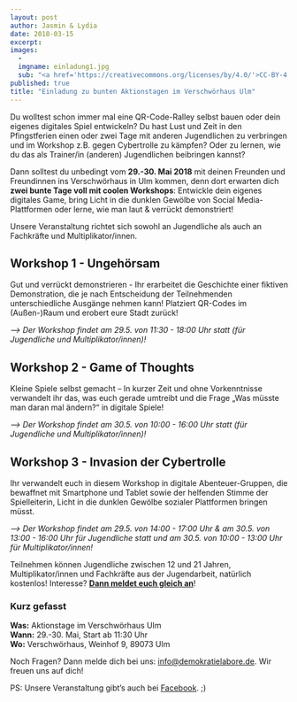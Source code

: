 ```yaml
---
layout: post
author: Jasmin & Lydia
date: 2018-03-15
excerpt: 
images:
  - 
  imgname: einladung1.jpg
  sub: "<a href='https://creativecommons.org/licenses/by/4.0/'>CC-BY-4.0</a>, OKF DE, Foto: Leonard Wolf"
published: true
title: "Einladung zu bunten Aktionstagen im Verschwörhaus Ulm"
---
```

Du wolltest schon immer mal eine QR-Code-Ralley selbst bauen oder dein eigenes digitales Spiel entwickeln? Du hast Lust und Zeit in den Pfingstferien einen oder zwei Tage mit anderen Jugendlichen zu verbringen und im Workshop z.B. gegen Cybertrolle zu kämpfen? Oder zu lernen, wie du das als Trainer/in (anderen) Jugendlichen beibringen kannst?

Dann solltest du unbedingt vom **29.-30. Mai 2018** mit deinen Freunden und Freundinnen ins Verschwörhaus in Ulm kommen, denn dort erwarten dich **zwei bunte Tage voll mit coolen Workshops**: Entwickle dein eigenes digitales Game, bring Licht in die dunklen Gewölbe von Social Media-Plattformen oder lerne, wie man laut & verrückt demonstriert!

Unsere Veranstaltung richtet sich sowohl an Jugendliche als auch an Fachkräfte und Multiplikator/innen.

## Workshop 1 - Ungehörsam
Gut und verrückt demonstrieren - Ihr erarbeitet die Geschichte einer fiktiven Demonstration, die je nach Entscheidung der Teilnehmenden unterschiedliche Ausgänge nehmen kann! Platziert QR-Codes im (Außen-)Raum und erobert eure Stadt zurück!

*--> Der Workshop findet am 29.5. von 11:30 - 18:00 Uhr statt (für Jugendliche und Multiplikator/innen)!*

## Workshop 2 - Game of Thoughts
Kleine Spiele selbst gemacht – In kurzer Zeit und ohne Vorkenntnisse verwandelt ihr das, was euch gerade umtreibt und die Frage „Was müsste man daran mal ändern?“ in digitale Spiele!

*--> Der Workshop findet am 30.5. von 10:00 - 16:00 Uhr statt (für Jugendliche und Multiplikator/innen)!*

## Workshop 3 - Invasion der Cybertrolle
Ihr verwandelt euch in diesem Workshop in digitale Abenteuer-Gruppen, die bewaffnet mit Smartphone und Tablet sowie der helfenden Stimme der Spielleiterin, Licht in die dunklen Gewölbe sozialer Plattformen bringen müsst.

*--> Der Workshop findet am 29.5. von 14:00 - 17:00 Uhr & am 30.5. von 13:00 - 16:00 Uhr für Jugendliche statt und am 30.5. von 10:00 - 13:00 Uhr für Multiplikator/innen!*
 
Teilnehmen können Jugendliche zwischen 12 und 21 Jahren, Multiplikator/innen und Fachkräfte aus der Jugendarbeit, natürlich kostenlos! Interesse? **[Dann meldet euch gleich an](https://docs.google.com/forms/d/e/1FAIpQLSc_UgoiqOgtWvsV0zWX0WYUVOEwFNHaHZf9v2mZqMpCwc3SSg/viewform)**!

### Kurz gefasst
**Was:** Aktionstage im Verschwörhaus Ulm <br>
**Wann:** 29.-30. Mai, Start ab 11:30 Uhr <br>
**Wo:** Verschwörhaus, Weinhof 9, 89073 Ulm

Noch Fragen? Dann melde dich bei uns: [info@demokratielabore.de](mailto:info@demokratielabore.de). Wir freuen uns auf dich! 

PS: Unsere Veranstaltung gibt’s auch bei [Facebook](https://www.facebook.com/events/153056098707065/). ;)

